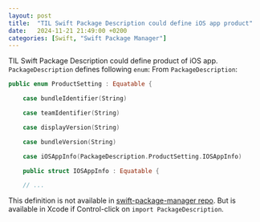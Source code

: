 ```yaml
---
layout: post
title:  "TIL Swift Package Description could define iOS app product"
date:   2024-11-21 21:49:00 +0200
categories: [Swift, "Swift Package Manager"]
---
```

TIL Swift Package Description could define product of iOS app. `PackageDescription` defines following `enum`:
From `PackageDescription`:

```Swift
public enum ProductSetting : Equatable {

    case bundleIdentifier(String)

    case teamIdentifier(String)

    case displayVersion(String)

    case bundleVersion(String)

    case iOSAppInfo(PackageDescription.ProductSetting.IOSAppInfo)

    public struct IOSAppInfo : Equatable {

    // ...
```

This definition is not available in [swift-package-manager repo](https://github.com/swiftlang/swift-package-manager). But is available in Xcode if Control-click on `import PackageDescription`.